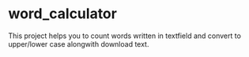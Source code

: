 # word_calculator
This project helps you to count words written in textfield and convert to upper/lower case alongwith download text.
